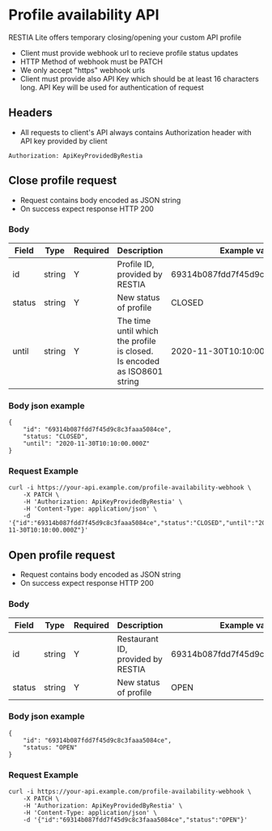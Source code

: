 Profile availability API
=========================

RESTIA Lite offers temporary closing/opening your custom API profile

- Client must provide webhook url to recieve profile status updates
- HTTP Method of webhook must be PATCH
- We only accept "https" webhook urls
- Client must provide also API Key which should be at least 16 characters long. API Key will be used for authentication of request


Headers
---------------------
- All requests to client's API always contains Authorization header with API key provided by client
```
Authorization: ApiKeyProvidedByRestia
```

Close profile request
---------------------
- Request contains body encoded as JSON string
- On success expect response HTTP 200


### Body
Field|Type|Required|Description|Example value|
|---            |---                |---|---|---|
|id             |string             | Y | Profile ID, provided by RESTIA | 69314b087fdd7f45d9c8c3faaa5084ce  |
|status         |string             | Y | New status of profile | CLOSED |
|until          |string             | Y | The time until which the profile is closed. <br>Is encoded as ISO8601 string | 2020-11-30T10:10:00.000Z |

### Body json example
```
{
    "id": "69314b087fdd7f45d9c8c3faaa5084ce", 
    "status: "CLOSED", 
    "until": "2020-11-30T10:10:00.000Z"
}
```

### Request Example
```
curl -i https://your-api.example.com/profile-availability-webhook \
    -X PATCH \
    -H 'Authorization: ApiKeyProvidedByRestia' \
    -H 'Content-Type: application/json' \
    -d '{"id":"69314b087fdd7f45d9c8c3faaa5084ce","status":"CLOSED","until":"2020-11-30T10:10:00.000Z"}'
```

Open profile request
---------------------
- Request contains body encoded as JSON string
- On success expect response HTTP 200

### Body
Field|Type|Required|Description|Example value|
|---            |---                |---|---|---|
|id             |string             | Y | Restaurant ID, provided by RESTIA | 69314b087fdd7f45d9c8c3faaa5084ce  |
|status         |string             | Y | New status of profile | OPEN |

### Body json example
```
{
    "id": "69314b087fdd7f45d9c8c3faaa5084ce", 
    "status: "OPEN"
}
```

### Request Example
```
curl -i https://your-api.example.com/profile-availability-webhook \
    -X PATCH \
    -H 'Authorization: ApiKeyProvidedByRestia' \
    -H 'Content-Type: application/json' \
    -d '{"id":"69314b087fdd7f45d9c8c3faaa5084ce","status":"OPEN"}'
```
